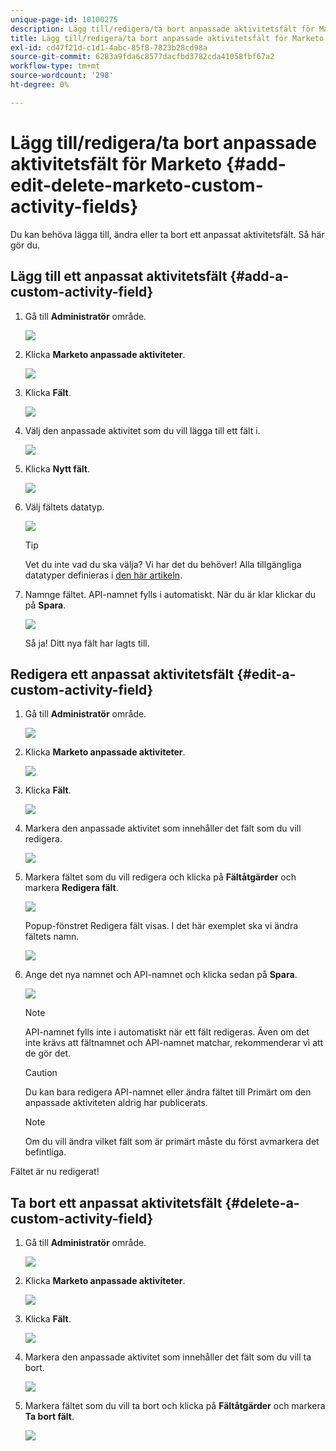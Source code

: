 ```yaml
---
unique-page-id: 10100275
description: Lägg till/redigera/ta bort anpassade aktivitetsfält för Marketo - Marketo Docs - produktdokumentation
title: Lägg till/redigera/ta bort anpassade aktivitetsfält för Marketo
exl-id: cd47f21d-c1d1-4abc-85f8-7823b28cd98a
source-git-commit: 6283a9fda6c8577dacfbd3782cda41058fbf67a2
workflow-type: tm+mt
source-wordcount: '298'
ht-degree: 0%

---
```


# Lägg till/redigera/ta bort anpassade aktivitetsfält för Marketo {#add-edit-delete-marketo-custom-activity-fields}

Du kan behöva lägga till, ändra eller ta bort ett anpassat aktivitetsfält. Så här gör du.

## Lägg till ett anpassat aktivitetsfält {#add-a-custom-activity-field}

1. Gå till **Administratör** område.

   ![](assets/add-edit-delete-marketo-custom-activity-fields-1.png)

1. Klicka **Marketo anpassade aktiviteter**.

   ![](assets/add-edit-delete-marketo-custom-activity-fields-2.png)

1. Klicka **Fält**.

   ![](assets/add-edit-delete-marketo-custom-activity-fields-3.png)

1. Välj den anpassade aktivitet som du vill lägga till ett fält i.

   ![](assets/add-edit-delete-marketo-custom-activity-fields-4.png)

1. Klicka **Nytt fält**.

   ![](assets/add-edit-delete-marketo-custom-activity-fields-5.png)

1. Välj fältets datatyp.

   ![](assets/add-edit-delete-marketo-custom-activity-fields-6.png)

   >[!TIP]
   >
   >Vet du inte vad du ska välja? Vi har det du behöver! Alla tillgängliga datatyper definieras i [den här artikeln](/help/marketo/product-docs/administration/field-management/custom-field-type-glossary.md).

1. Namnge fältet. API-namnet fylls i automatiskt. När du är klar klickar du på **Spara**.

   ![](assets/add-edit-delete-marketo-custom-activity-fields-7.png)

   Så ja! Ditt nya fält har lagts till.

## Redigera ett anpassat aktivitetsfält {#edit-a-custom-activity-field}

1. Gå till **Administratör** område.

   ![](assets/add-edit-delete-marketo-custom-activity-fields-8.png)

1. Klicka **Marketo anpassade aktiviteter**.

   ![](assets/add-edit-delete-marketo-custom-activity-fields-9.png)

1. Klicka **Fält**.

   ![](assets/add-edit-delete-marketo-custom-activity-fields-10.png)

1. Markera den anpassade aktivitet som innehåller det fält som du vill redigera.

   ![](assets/add-edit-delete-marketo-custom-activity-fields-11.png)

1. Markera fältet som du vill redigera och klicka på **Fältåtgärder** och markera **Redigera fält**.

   ![](assets/add-edit-delete-marketo-custom-activity-fields-12.png)

   Popup-fönstret Redigera fält visas. I det här exemplet ska vi ändra fältets namn.

   ![](assets/add-edit-delete-marketo-custom-activity-fields-13.png)

1. Ange det nya namnet och API-namnet och klicka sedan på **Spara**.

   ![](assets/add-edit-delete-marketo-custom-activity-fields-14.png)

   >[!NOTE]
   >
   >API-namnet fylls inte i automatiskt när ett fält redigeras. Även om det inte krävs att fältnamnet och API-namnet matchar, rekommenderar vi att de gör det.

   >[!CAUTION]
   >
   >Du kan bara redigera API-namnet eller ändra fältet till Primärt om den anpassade aktiviteten aldrig har publicerats.

   >[!NOTE]
   >
   >Om du vill ändra vilket fält som är primärt måste du först avmarkera det befintliga.

Fältet är nu redigerat!

## Ta bort ett anpassat aktivitetsfält {#delete-a-custom-activity-field}

1. Gå till **Administratör** område.

   ![](assets/add-edit-delete-marketo-custom-activity-fields-15.png)

1. Klicka **Marketo anpassade aktiviteter**.

   ![](assets/add-edit-delete-marketo-custom-activity-fields-16.png)

1. Klicka **Fält**.

   ![](assets/add-edit-delete-marketo-custom-activity-fields-17.png)

1. Markera den anpassade aktivitet som innehåller det fält som du vill ta bort.

   ![](assets/add-edit-delete-marketo-custom-activity-fields-18.png)

1. Markera fältet som du vill ta bort och klicka på **Fältåtgärder** och markera **Ta bort fält**.

   ![](assets/add-edit-delete-marketo-custom-activity-fields-19.png)
